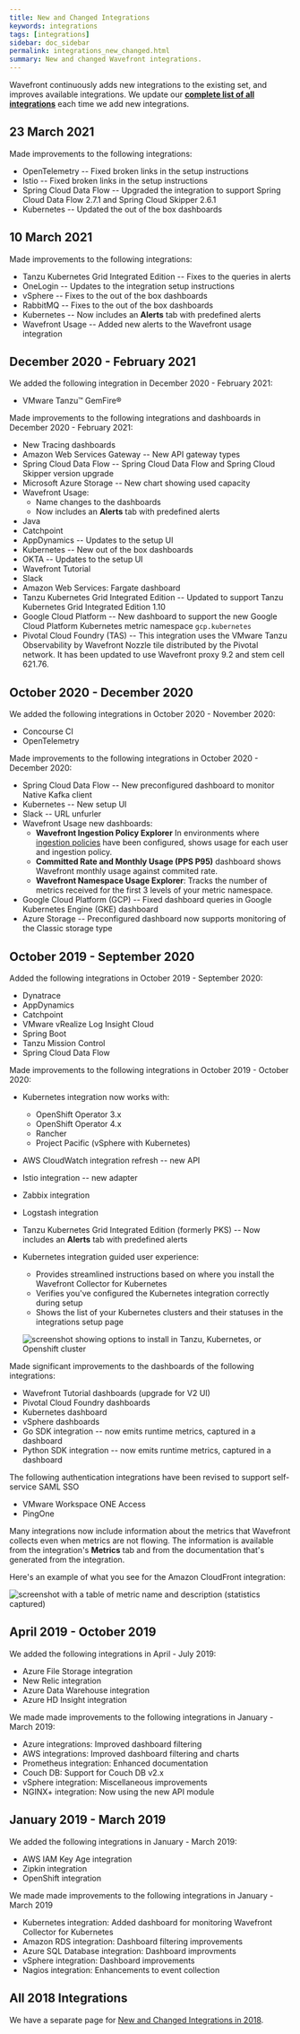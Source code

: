 ```yaml
---
title: New and Changed Integrations
keywords: integrations
tags: [integrations]
sidebar: doc_sidebar
permalink: integrations_new_changed.html
summary: New and changed Wavefront integrations.
---
```

Wavefront continuously adds new integrations to the existing set, and improves available integrations. We update our [**complete list of all integrations**](https://docs.wavefront.com/label_integrations%20list.html) each time we add new integrations.

## 23 March 2021

Made improvements to the following integrations:

* OpenTelemetry -- Fixed broken links in the setup instructions
* Istio -- Fixed broken links in the setup instructions
* Spring Cloud Data Flow -- Upgraded the integration to support Spring Cloud Data Flow 2.7.1 and Spring Cloud Skipper 2.6.1
* Kubernetes -- Updated the out of the box dashboards

## 10 March 2021

Made improvements to the following integrations:

* Tanzu Kubernetes Grid Integrated Edition -- Fixes to the queries in alerts
* OneLogin -- Updates to the integration setup instructions
* vSphere -- Fixes to the out of the box dashboards
* RabbitMQ -- Fixes to the out of the box dashboards
* Kubernetes -- Now includes an **Alerts** tab with predefined alerts
* Wavefront Usage -- Added new alerts to the Wavefront usage integration

## December 2020 - February 2021

We added the following integration in December 2020 - February 2021:

* VMware Tanzu™ GemFire®
 
Made improvements to the following integrations and dashboards in December 2020 - February 2021:

* New Tracing dashboards
* Amazon Web Services Gateway -- New API gateway types
* Spring Cloud Data Flow -- Spring Cloud Data Flow and Spring Cloud Skipper version upgrade
* Microsoft Azure Storage -- New chart showing used capacity
* Wavefront Usage:
  * Name changes to the dashboards
  * Now includes an **Alerts** tab with predefined alerts
* Java
* Catchpoint
* AppDynamics -- Updates to the setup UI
* Kubernetes -- New out of the box dashboards
* OKTA -- Updates to the setup UI
* Wavefront Tutorial
* Slack
* Amazon Web Services: Fargate dashboard
* Tanzu Kubernetes Grid Integrated Edition -- Updated to support Tanzu Kubernetes Grid Integrated Edition 1.10
* Google Cloud Platform -- New dashboard to support the new Google Cloud Platform Kubernetes metric namespace `gcp.kubernetes`
* Pivotal Cloud Foundry (TAS) -- This integration uses the VMware Tanzu Observability by Wavefront Nozzle tile distributed by the Pivotal network. It has been updated to use Wavefront proxy 9.2 and stem cell 621.76.

## October 2020 - December 2020
 
We added the following integrations in October 2020 - November 2020:

* Concourse CI
* OpenTelemetry


Made improvements to the following integrations in October 2020 - December 2020:

* Spring Cloud Data Flow -- New preconfigured dashboard to monitor Native Kafka client
* Kubernetes -- New setup UI
* Slack -- URL unfurler
* Wavefront Usage new dashboards:
  - **Wavefront Ingestion Policy Explorer** In environments where [ingestion policies](ingestion_policies.html) have been configured, shows usage for each user and ingestion policy.
  - **Committed Rate and Monthly Usage (PPS P95)** dashboard shows Wavefront monthly usage against commited rate.
  - **Wavefront Namespace Usage Explorer**: Tracks the number of metrics received for the first 3 levels of your metric namespace.
* Google Cloud Platform (GCP) -- Fixed dashboard queries in Google Kubernetes Engine (GKE) dashboard
* Azure Storage -- Preconfigured dashboard now supports monitoring of the Classic storage type




## October 2019 - September 2020

Added the following integrations in October 2019 - September 2020:

* Dynatrace
* AppDynamics
* Catchpoint
* VMware vRealize Log Insight Cloud
* Spring Boot
* Tanzu Mission Control
* Spring Cloud Data Flow

Made improvements to the following integrations in October 2019 - October 2020:

* Kubernetes integration now works with:
  - OpenShift Operator 3.x
  - OpenShift Operator 4.x
  - Rancher
  - Project Pacific (vSphere with Kubernetes)
* AWS CloudWatch integration refresh -- new API
* Istio integration -- new adapter
* Zabbix integration
* Logstash integration
* Tanzu Kubernetes Grid Integrated Edition (formerly PKS) -- Now includes an **Alerts** tab with predefined alerts
* Kubernetes integration guided user experience:
  - Provides streamlined instructions based on where you install the Wavefront Collector for Kubernetes
  - Verifies you've configured the Kubernetes integration correctly during setup
  - Shows the list of your Kubernetes clusters and their statuses in the integrations setup page

  ![screenshot showing options to install in Tanzu, Kubernetes, or Openshift cluster](images/kubernetes_revamp.png)

Made significant improvements to the dashboards of the following integrations:

* Wavefront Tutorial dashboards (upgrade for V2 UI)
* Pivotal Cloud Foundry dashboards
* Kubernetes dashboard
* vSphere dashboards
* Go SDK integration -- now emits runtime metrics, captured in a dashboard
* Python SDK integration -- now emits runtime metrics, captured in a dashboard

The following authentication integrations have been revised to support self-service SAML SSO

* VMware Workspace ONE Access
* PingOne

Many integrations now include information about the metrics that Wavefront collects even when metrics are not flowing. The information is available from the integration's  **Metrics** tab and from the documentation that's generated from the integration.

Here's an example of what you see for the Amazon CloudFront integration:

![screenshot with a table of metric name and description (statistics captured)](images/metrics_tab.png)


## April 2019 - October 2019

We added the following integrations in April - July 2019:

* Azure File Storage integration
* New Relic integration
* Azure Data Warehouse integration
* Azure HD Insight integration

We made made improvements to the following integrations in January - March 2019:

* Azure integrations: Improved dashboard filtering
* AWS integrations: Improved dashboard filtering and charts
* Prometheus integration: Enhanced documentation
* Couch DB: Support for Couch DB v2.x
* vSphere integration: Miscellaneous improvements
* NGINX+ integration: Now using the new API module

## January 2019 - March 2019

We added the following integrations in January - March 2019:

* AWS IAM Key Age integration
* Zipkin integration
* OpenShift integration

We made made improvements to the following integrations in January - March 2019

* Kubernetes integration: Added dashboard for monitoring Wavefront Collector for Kubernetes
* Amazon RDS integration: Dashboard filtering improvements
* Azure SQL Database integration: Dashboard improvments
* vSphere integration: Dashboard improvements
* Nagios integration: Enhancements to event collection

## All 2018 Integrations

We have a separate page for [New and Changed Integrations in 2018](integrations_new_changed_2018.html).

